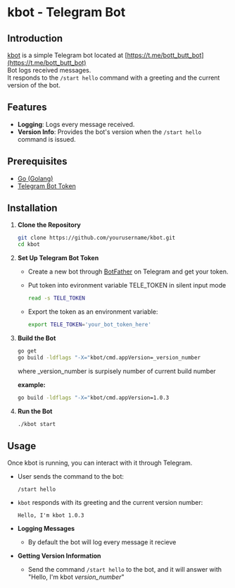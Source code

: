 # kbot - Telegram Bot

## Introduction
[kbot](https://t.me/bott_butt_bot) is a simple Telegram bot located at [https://t.me/bott_butt_bot](https://t.me/bott_butt_bot)  
Bot logs received messages.  
It responds to the `/start hello` command with a greeting and the current version of the bot.  

## Features
- **Logging**: Logs every message received.
- **Version Info**: Provides the bot's version when the `/start hello` command is issued.

## Prerequisites
- [Go (Golang)](https://golang.org/dl/)
- [Telegram Bot Token](https://core.telegram.org/bots#6-botfather)

## Installation
1. **Clone the Repository**
   ```bash
   git clone https://github.com/yourusername/kbot.git
   cd kbot
   ```

2. **Set Up Telegram Bot Token**
   - Create a new bot through [BotFather](https://t.me/botfather) on Telegram and get your token.
   - Put token into evironment variable TELE_TOKEN in silent input mode
     ```bash
     read -s TELE_TOKEN
     ```

   - Export the token as an environment variable:
     ```bash
     export TELE_TOKEN='your_bot_token_here'
     ```

3. **Build the Bot**
   ```bash
   go get
   go build -ldflags "-X="kbot/cmd.appVersion=_version_number
   ```  
    where _version_number is surpisely number of current build number  
  
    **example:**  
    ```bash
    go build -ldflags "-X="kbot/cmd.appVersion=1.0.3
    ```

4. **Run the Bot**
   ```bash
   ./kbot start
   ```

## Usage
Once kbot is running, you can interact with it through Telegram.
   
   - User sends the command to the bot:
     ```
     /start hello
     ```

   - `kbot` responds with its greeting and the current version number:
     ```
     Hello, I'm kbot 1.0.3
     ```


- **Logging Messages**
  - By default the bot will log every message it recieve

- **Getting Version Information**
  - Send the command `/start hello` to the bot, and it will answer with "Hello, I'm kbot _version_number_"
